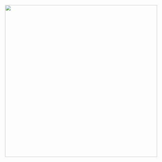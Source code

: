 <img src= https://raw.githubusercontent.com/deltarobotone/images_and_logos/master/logos/logo_one_arduino_library.bmp width="500"/>
